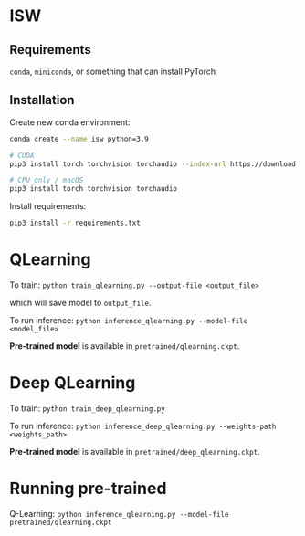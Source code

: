 # ISW

## Requirements

`conda`, `miniconda`, or something that can install PyTorch

## Installation

Create new conda environment:

```zsh
conda create --name isw python=3.9

# CUDA
pip3 install torch torchvision torchaudio --index-url https://download.pytorch.org/whl/cu117

# CPU only / macOS
pip3 install torch torchvision torchaudio

```

Install requirements:

```zsh
pip3 install -r requirements.txt
```

# QLearning

To train: `python train_qlearning.py --output-file <output_file>`

which will save model to `output_file`.

To run inference: `python inference_qlearning.py --model-file <model_file>`

**Pre-trained model** is available in `pretrained/qlearning.ckpt`.

# Deep QLearning

To train: `python train_deep_qlearning.py`

To run inference: `python inference_deep_qlearning.py --weights-path <weights_path>`

**Pre-trained model** is available in `pretrained/deep_qlearning.ckpt`.


# Running pre-trained

Q-Learning: `python inference_qlearning.py --model-file pretrained/qlearning.ckpt`